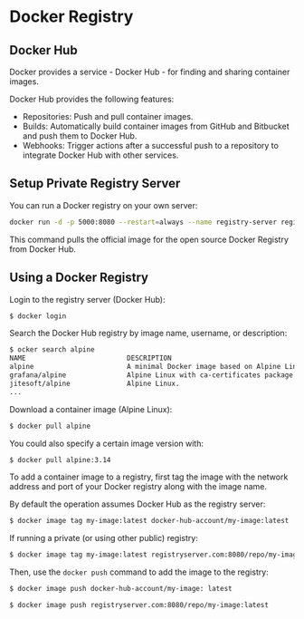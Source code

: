 # Docker Registry

## Docker Hub

Docker provides a service - Docker Hub - for finding and sharing container images.

Docker Hub provides the following features:
- Repositories: Push and pull container images.
- Builds: Automatically build container images from GitHub and Bitbucket and push them to Docker Hub.
- Webhooks: Trigger actions after a successful push to a repository to integrate Docker Hub with other services.

## Setup Private Registry Server

You can run a Docker registry on your own server:
```bash
docker run -d -p 5000:8080 --restart=always --name registry-server registry:2
```

This command pulls the official image for the open source Docker Registry from Docker Hub.


## Using a Docker Registry

Login to the registry server (Docker Hub):
```bash
$ docker login
```

Search the Docker Hub registry by image name, username, or description:
```bash
$ ocker search alpine
NAME                         DESCRIPTION                                     STARS     OFFICIAL
alpine                       A minimal Docker image based on Alpine Linux…   10992     [OK]
grafana/alpine               Alpine Linux with ca-certificates package in…   7         
jitesoft/alpine              Alpine Linux.                                   1         
...
```

Download a container image (Alpine Linux):
```bash
$ docker pull alpine
```
You could also specify a certain image version with:

```bash
$ docker pull alpine:3.14
```

To add a container image to a registry, first tag the image with the network address and port of your Docker registry along with the image name.

By default the operation assumes Docker Hub as the registry server:
```bash
$ docker image tag my-image:latest docker-hub-account/my-image:latest
```

If running a private (or using other public) registry:
```bash
$ docker image tag my-image:latest registryserver.com:8080/repo/my-image:latest
```

Then, use the `docker push` command to add the image to the registry:
```bash
$ docker image push docker-hub-account/my-image: latest
```
```bash
$ docker image push registryserver.com:8080/repo/my-image:latest
```
